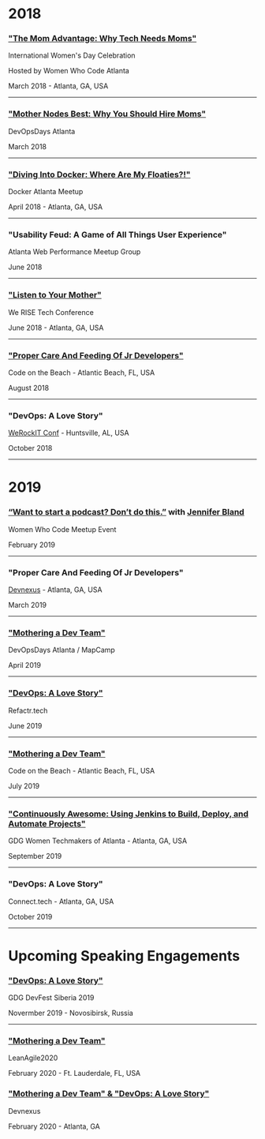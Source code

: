 # 2018

### ["The Mom Advantage: Why Tech Needs Moms"](https://youtu.be/WHheVF9d4Z8)
International Women's Day Celebration

Hosted by Women Who Code Atlanta

March 2018 - Atlanta, GA, USA

---

### ["Mother Nodes Best: Why You Should Hire Moms"](https://www.recallact.com/presentation/ignite-talks-0)
DevOpsDays Atlanta

March 2018

---

### ["Diving Into Docker: Where Are My Floaties?!"](https://medium.com/@valarieregas/diving-into-docker-where-are-my-floaties-a48e6df0b72)
Docker Atlanta Meetup

April 2018 - Atlanta, GA, USA

---

### "Usability Feud: A Game of All Things User Experience"
Atlanta Web Performance Meetup Group

June 2018

---

### ["Listen to Your Mother"](https://www.recallact.com/presentation/listen-your-mother-why-tech-needs-moms)
We RISE Tech Conference

June 2018 - Atlanta, GA, USA

---

### ["Proper Care And Feeding Of Jr Developers"](https://youtu.be/dCjmdXhQE4A)
Code on the Beach - Atlantic Beach, FL, USA

August 2018

---

### "DevOps: A Love Story"
[WeRockIT Conf](https://werockitconf.com/) - Huntsville, AL, USA

October 2018

---

# 2019

### [“Want to start a podcast? Don’t do this.”](https://twitter.com/WWCAtl/status/1098019654935695361?s=20) with [Jennifer Bland](https://www.jenniferbland.com/)
Women Who Code Meetup Event

February 2019

---

### "Proper Care And Feeding Of Jr Developers"
[Devnexus](https://devnexus.com/archive/devnexus2019/speakers/1190) - Atlanta, GA, USA

March 2019

---

### ["Mothering a Dev Team"](https://www.recallact.com/presentation/mothering-dev-team)
DevOpsDays Atlanta / MapCamp

April 2019

---

### ["DevOps: A Love Story"](https://www.recallact.com/presentation/devops-love-story)
Refactr.tech

June 2019

---

### ["Mothering a Dev Team"](https://youtu.be/JePPUBZM6iE)
Code on the Beach - Atlantic Beach, FL, USA

July 2019

---

### ["Continuously Awesome: Using Jenkins to Build, Deploy, and Automate Projects"](https://www.meetup.com/gdg-atlanta/events/cbwcpqyzmbhc/)
GDG Women Techmakers of Atlanta - Atlanta, GA, USA

September 2019

---

### "DevOps: A Love Story"
Connect.tech - Atlanta, GA, USA

October 2019

---

# Upcoming Speaking Engagements

### ["DevOps: A Love Story"](https://gdg-siberia.com)
GDG DevFest Siberia 2019

Novermber 2019 - Novosibirsk, Russia

---

### ["Mothering a Dev Team"](http://leanagileus.com/)
LeanAgile2020

February 2020 - Ft. Lauderdale, FL, USA

### ["Mothering a Dev Team" & "DevOps: A Love Story"](https://devnexus.com/)
Devnexus

February 2020 - Atlanta, GA